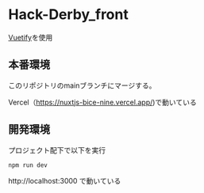 # Hack-Derby_front

[Vuetify](https://vuetifyjs.com/ja/)を使用

## 本番環境

このリポジトリのmainブランチにマージする。

Vercel（https://nuxtjs-bice-nine.vercel.app/)で動いている


## 開発環境

プロジェクト配下で以下を実行

```
npm run dev
```

http://localhost:3000 で動いている
